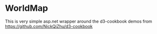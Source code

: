 WorldMap
========
This is very simple asp.net wrapper around the d3-cookbook demos from https://github.com/NickQiZhu/d3-cookbook
